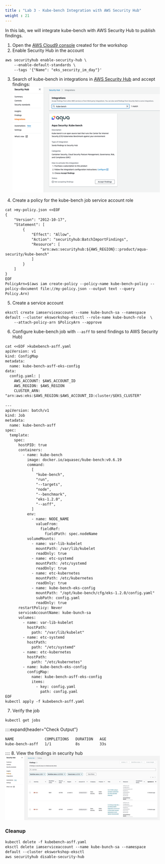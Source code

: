 ```yaml
---
title : "Lab 3 - Kube-bench Integration with AWS Security Hub"
weight : 21
---
```


In this lab, we will integrate kube-bench with AWS Security Hub to publish findings.
1. Open the [AWS Cloud9 console](https://console.aws.amazon.com/cloud9/) created for the workshop 
2. Enable Security Hub in the account
```shell
aws securityhub enable-security-hub \
    --enable-default-standards \
    --tags '{"Name": "eks_security_im_day"}'
```
3. Search of kube-bench in integrations in [AWS Security Hub](https://console.aws.amazon.com/securityhub/) and accept findings:
![Kube-bench integration](/static/images/regulatory-compliance/kube-bench/Lab3/kube-bench-integration.jpg)

4. Create a policy for the kube-bench job service account role
```shell
cat >my-policy.json <<EOF
{
    "Version": "2012-10-17",
    "Statement": [
        {
            "Effect": "Allow",
            "Action": "securityhub:BatchImportFindings",
            "Resource": [
                "arn:aws:securityhub:${AWS_REGION}::product/aqua-security/kube-bench"
            ]
        }
    ]
}
EOF
PolicyArn=$(aws iam create-policy --policy-name kube-bench-policy --policy-document file://my-policy.json --output text --query Policy.Arn)
```
5. Create a service account
```shell
eksctl create iamserviceaccount --name kube-bunch-sa --namespace default --cluster eksworkshop-eksctl --role-name kube-bunch-role  \
    --attach-policy-arn $PolicyArn --approve
```
6. Configure kube-bench job with `--asff` to send findings to AWS Security Hub)
```shell
cat <<EOF >kubebench-asff.yaml
apiVersion: v1
kind: ConfigMap
metadata:
  name: kube-bench-asff-eks-config
data:
  config.yaml: |
    AWS_ACCOUNT: $AWS_ACCOUNT_ID
    AWS_REGION: $AWS_REGION
    CLUSTER_ARN: "arn:aws:eks:$AWS_REGION:$AWS_ACCOUNT_ID:cluster/$EKS_CLUSTER"

---
apiVersion: batch/v1
kind: Job
metadata:
  name: kube-bench-asff
spec:
  template:
    spec:
      hostPID: true
      containers:
        - name: kube-bench
          image: docker.io/aquasec/kube-bench:v0.6.19
          command:
            [
              "kube-bench",
              "run",
              "--targets",
              "node",
              "--benchmark",
              "eks-1.2.0",
              "--asff",
            ]
          env:
            - name: NODE_NAME
              valueFrom:
                fieldRef:
                  fieldPath: spec.nodeName
          volumeMounts:
            - name: var-lib-kubelet
              mountPath: /var/lib/kubelet
              readOnly: true
            - name: etc-systemd
              mountPath: /etc/systemd
              readOnly: true
            - name: etc-kubernetes
              mountPath: /etc/kubernetes
              readOnly: true
            - name: kube-bench-eks-config
              mountPath: "/opt/kube-bench/cfg/eks-1.2.0/config.yaml"
              subPath: config.yaml
              readOnly: true
      restartPolicy: Never
      serviceAccountName: kube-bunch-sa
      volumes:
        - name: var-lib-kubelet
          hostPath:
            path: "/var/lib/kubelet"
        - name: etc-systemd
          hostPath:
            path: "/etc/systemd"
        - name: etc-kubernetes
          hostPath:
            path: "/etc/kubernetes"
        - name: kube-bench-eks-config
          configMap:
            name: kube-bench-asff-eks-config
            items:
              - key: config.yaml
                path: config.yaml
EOF
kubectl apply -f kubebench-asff.yaml
```

7. Verify the job
```shell
kubectl get jobs
```
::::expand{header="Check Output"}
```shell
NAME              COMPLETIONS   DURATION   AGE
kube-bench-asff   1/1           8s         33s
```
::::
8. View the findings in security hub
![Security Hub](/static/images/regulatory-compliance/kube-bench/Lab3/security-hub.png)
   
### Cleanup
```shell
kubectl delete -f kubebench-asff.yaml
eksctl delete iamserviceaccount --name kube-bunch-sa --namespace default --cluster eksworkshop-eksctl
aws securityhub disable-security-hub
```
